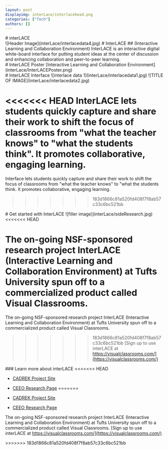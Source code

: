 ```yaml
---
layout: post
displayimg: interLace/interlacehead.png
categories: ["Tech"]
authors: []
---
```

<!--SITE_TITLE creates a title for your webpage----------------->
<div class="site_title" markdown="1">
# interLACE
</div>

<!--IMAGE_TEXT_OVERLAY creates a image with a text box over it--------------------->
<div class="image_text_overlay" markdown="1">
![Header Image](interLace/interlacedata4.jpg)
# InterLACE
## (Interactive Learning and Collaboration Environment)
InterLACE is an interactive digital white-board interface for putting student ideas at the center of discussion and enhancing collaboration and peer-to-peer learning.
</div>

<!--PDF creates a grid of pdfs--------------------->
<div class="pdf" markdown="1">
# InterLACE Poster
[Interactive Learning and Collaboration Environment](interLace/InterLACEPoster.png)
<!-- insert as many links here as you want to dynamically create a grid of pdfs-->
</div>


<div class="free_write" markdown="1">
# InterLACE Interface
![interlace data 1](interLace/interlacedata1.jpg)
![TITLE OF IMAGE](interLace/interlacedata2.jpg)

<<<<<<< HEAD
InterLACE lets students quickly capture and share their work to shift the focus of classrooms from "what the teacher knows"
to "what the students think". It promotes collaborative, engaging learning.
=======
Interface lets students quickly capture and share their work to shift the focus of classrooms from "what the teacher knows"
to "what the students think. It promotes collaborative, engaging learning. 
>>>>>>> 183d1866c81a520fd408f7f8ab57c33c6bc521bb
</div>

<!--FREE WRITE lets you write any markdown you want (include images, lists, titles, code,etc)
               If something doesn't look how you expect on the page, try adding a linebreak after it--------------------->
<div class="free_write" markdown="1">
# Get started with InterLACE
![filler image](interLace/sideResearch.jpg)
<<<<<<< HEAD

The on-going NSF-sponsored research project InterLACE (Interactive Learning and Collaboration Environment) at Tufts University spun off to a commercialized product called Visual Classrooms.
=======
  
The on-going NSF-sponsored research project InterLACE (Interactive Learning and Collaboration Environment) at Tufts University spun off to a commercialized product called Visual Classrooms. 
>>>>>>> 183d1866c81a520fd408f7f8ab57c33c6bc521bb
[Sign up to use interLACE at https://visualclassrooms.com/](https://visualclassrooms.com/)
</div>

<!--FREE WRITE lets you write any markdown you want (include images, lists, titles, code,etc)
               If something doesn't look how you expect on the page, try adding a linebreak after it--------------------->
<div class="free_write" markdown="1">
### Learn more about interLACE
<<<<<<< HEAD

- [CADREK Project Site](https://cadrek12.org/projects/interlace-interactive-learning-and-collaboration-environment)
- [CEEO Research Page](http://ceeo.tufts.edu/research/projectsinterlace.htm)
=======
  
- [CADREK Project Site](https://cadrek12.org/projects/interlace-interactive-learning-and-collaboration-environment)
- [CEEO Research Page](http://ceeo.tufts.edu/research/projectsinterlace.htm)
  
The on-going NSF-sponsored research project InterLACE (Interactive Learning and Collaboration Environment) at Tufts University spun off to a commercialized product called Visual Classrooms. 
[Sign up to use interLACE at https://visualclassrooms.com/](https://visualclassrooms.com/)
</div>
>>>>>>> 183d1866c81a520fd408f7f8ab57c33c6bc521bb

</div>
